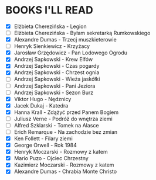 # BOOKS I'LL READ

- [X] Elżbieta Cherezińska - Legion
- [ ] Elżbieta Cherezińska - Byłam sekretarką Rumkowskiego
- [X] Alexandre Dumas - Trzecj muszkieterowie
- [ ] Henryk Sienkiewicz - Krzyżacy
- [X] Jarosław Grzędowicz - Pan Lodowego Ogrodu
- [X] Andrzej Sapkowski - Krew Elfów
- [X] Andrzej Sapkowski - Czas pogardy
- [X] Andrzej Sapkowski - Chrzest ognia
- [ ] Andrzej Sapkowski - Wieża jaskółki
- [ ] Andrzej Sapkowski - Pani Jeziora
- [ ] Andrzej Sapkowski - Sezon Burz
- [X] Viktor Hugo - Nędznicy
- [X] Jacek Dukaj - Katedra
- [X] Hanna Krall - Zdążyć przed Panem Bogiem
- [ ] Juliusz Verne - Podróż do wnętrza ziemi
- [ ] Alfred Szklarski - Tomek na Alasce
- [ ] Erich Remarque - Na zachodzie bez zmian
- [X] Ken Follett - Filary ziemi
- [X] George Orwell - Rok 1984
- [X] Henryk Moczarski - Rozmowy z katem
- [X] Mario Puzo - Ojciec Chrzestny
- [X] Kazimierz Moczarski - Rozmowy z katem
- [X] Alexandre Dumas - Chrabia Monte Christo
